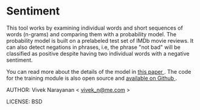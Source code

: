 # Sentiment

This tool works by examining individual words and short sequences of words (n-grams) and comparing them with a probability model. The probability model is built on a prelabeled test set of IMDb movie reviews. It can also detect negations in phrases, i.e, the phrase "not bad" will be classified as positive despite having two individual words with a negative sentiment.

You can read more about the details of the model in <a href="http://arxiv.org/abs/1305.6143"> this paper </a>. The code for the training module is also open source and <a href="https://github.com/vivekn/sentiment-web"> available on Github </a>. 

AUTHOR: Vivek Narayanan < vivek_n@me.com >

LICENSE: BSD

	